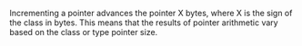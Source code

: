 
Incrementing a pointer advances the pointer X bytes, where X is the sign of the class in bytes. This means that the results of pointer arithmetic vary based on the class or type pointer size.